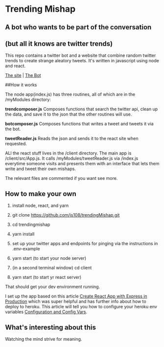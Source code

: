 # Trending Mishap
## A bot who wants to be part of the conversation
## (but all it knows are twitter trends)

This repo contains a twitter bot and a website that combine random twitter trends to create strange aleatory tweets. It's written in javascript using node and react.

[The site](https://trending-mishap.herokuapp.com/) | [The Bot](https://twitter.com/trending_mishap)

##How it works

The node app(index.js) has three routines, all of which are in the /myModules directory:

**trendcomposer.js** Composes functions that search the twitter api, clean up the data, and save it to the json that the other routines will use.

**botcomposer.js** Composes functions that writes a tweet and tweets it via the bot.

**tweetReader.js** Reads the json and sends it to the react site when requested.

ALl the react stuff lives in the /client directory. The main app is /client/src/App.js. It calls /myModules/tweetReader.js via /index.js everytime someone visits and presents them with an interface that lets them write and tweet their own mishaps.

The relevant files are commented if you want see more.

## How to make your own

1. install node, react, and yarn

2. git clone https://github.com/js108/trendingMishap.git

3. cd trendingmishap

4. yarn install

5. set up your twitter apps and endpoints for pinging via the instructions in .env-example

6. yarn start (to start your node server)

7. (in a second terminal window) cd client

8. yarn start (to start yr react server)

That should get your dev environment running.

I set up the app based on this article [Create React App with Express in Production](https://daveceddia.com/create-react-app-express-production) which was super helpful and has further info about how to deploy to heroku. This article will tell you how to configure your heroku env variables [Configuration and Config Vars](https://devcenter.heroku.com/articles/config-vars).

## What's interesting about this
Watching the mind strive for meaning.